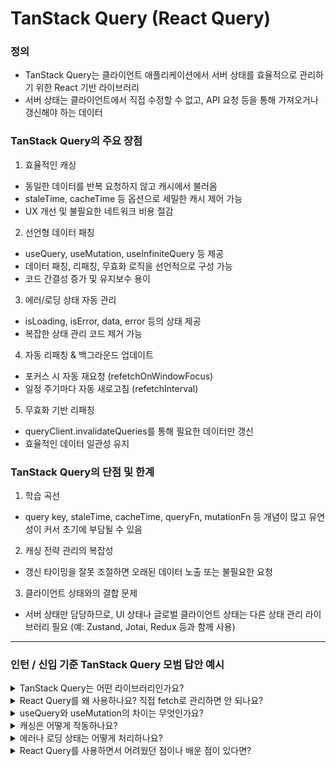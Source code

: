 # TanStack Query (React Query)

### 정의

- TanStack Query는 클라이언트 애플리케이션에서 서버 상태를 효율적으로 관리하기 위한 React 기반 라이브러리
- 서버 상태는 클라이언트에서 직접 수정할 수 없고, API 요청 등을 통해 가져오거나 갱신해야 하는 데이터

### TanStack Query의 주요 장점

1. 효율적인 캐싱

- 동일한 데이터를 반복 요청하지 않고 캐시에서 불러옴
- staleTime, cacheTime 등 옵션으로 세밀한 캐시 제어 가능
- UX 개선 및 불필요한 네트워크 비용 절감

2. 선언형 데이터 패칭

- useQuery, useMutation, useInfiniteQuery 등 제공
- 데이터 패칭, 리패칭, 무효화 로직을 선언적으로 구성 가능
- 코드 간결성 증가 및 유지보수 용이

3. 에러/로딩 상태 자동 관리

- isLoading, isError, data, error 등의 상태 제공
- 복잡한 상태 관리 코드 제거 가능

4. 자동 리패칭 & 백그라운드 업데이트

- 포커스 시 자동 재요청 (refetchOnWindowFocus)
- 일정 주기마다 자동 새로고침 (refetchInterval)

5. 무효화 기반 리패칭

- queryClient.invalidateQueries를 통해 필요한 데이터만 갱신
- 효율적인 데이터 일관성 유지

### TanStack Query의 단점 및 한계

1. 학습 곡선

- query key, staleTime, cacheTime, queryFn, mutationFn 등 개념이 많고 유연성이 커서 초기에 부담될 수 있음

2. 캐싱 전략 관리의 복잡성

- 갱신 타이밍을 잘못 조절하면 오래된 데이터 노출 또는 불필요한 요청

3. 클라이언트 상태와의 결합 문제

- 서버 상태만 담당하므로, UI 상태나 글로벌 클라이언트 상태는 다른 상태 관리 라이브러리 필요 (예: Zustand, Jotai, Redux 등과 함께 사용)

---

### 인턴 / 신입 기준 TanStack Query 모범 답안 예시

<details>
<summary>TanStack Query는 어떤 라이브러리인가요?</summary>
<div>

> TanStack Query는 React에서 서버 상태를 효율적으로 관리할 수 있도록 도와주는 라이브러리입니다. 서버 상태란 API를 통해 가져오는 데이터처럼 클라이언트가 직접 수정할 수 없는 데이터를 말합니다. 이 라이브러리를 사용하면 비동기 데이터 요청, 캐싱, 에러 처리, 로딩 상태 등을 간편하게 관리할 수 있어서 사용자 경험이 좋아지고, 코드도 훨씬 깔끔해 집니다.

</div>
</details>

<details>
<summary>React Query를 왜 사용하나요? 직접 fetch로 관리하면 안 되나요?</summary>
<div>

> 직접 fetch로 관리할 수도 있지만, 서버 데이터는 로딩, 에러, 재요청, 캐싱 같은 반복적인 로직이 많아서 코드가 복잡해지기 쉽습니다. React Query는 이런 과정을 추상화해서 useQuery나 useMutation 훅으로 간단하게 처리할 수 있고, 캐싱 기능이 내장되어 있어 성능도 개선됩니다. 그래서 fetch만 사용하는 것보다 유지보수나 사용자 경험 면에서 훨씬 효율적이라고 생각합니다.

</div>
</details>

<details>
<summary>useQuery와 useMutation의 차이는 무엇인가요?</summary>
<div>

> useQuery는 데이터를 가져올 때 사용하고, useMutation은 데이터를 변경할 때 사용합니다. 예를 들어, 게시글 목록을 불러올 땐 useQuery를 쓰고, 게시글을 새로 등록하거나 수정, 삭제할 땐 useMutation을 사용합니다.

</div>
</details>

<details>
<summary>캐싱은 어떻게 작동하나요?</summary>
<div>

> React Query는 내부적으로 데이터를 저장해두는 캐시를 유지합니다. 같은 query key로 요청하면 네트워크를 다시 타지 않고 캐시된 데이터를 먼저 보여주고, 필요할 때 다시 백그라운드에서 데이터를 갱신합니다. staleTime이나 cacheTime 같은 옵션으로 갱신 주기나 캐시 보관 시간을 조절할 수 있습니다.

</div>
</details>

<details>
<summary>에러나 로딩 상태는 어떻게 처리하나요?</summary>
<div>

> useQuery나 useMutation 훅을 사용하면 isLoading, isError, data, error 같은 상태 값을 자동으로 제공합니다. 저는 보통 isLoading일 땐 스피너를 보여주고, isError일 땐 에러 메시지를 표시하는 식으로 처리합니다. 덕분에 복잡한 상태 코드를 별도로 작성하지 않아도 돼서 편리했습니다.

</div>
</details>

<details>
<summary>React Query를 사용하면서 어려웠던 점이나 배운 점이 있다면?</summary>
<div>

> 처음에는 staleTime, cacheTime 같은 옵션이 헷갈렸는데, 실습하면서 데이터가 너무 자주 refetch되거나 오래된 데이터를 보여주는 문제가 생기면서 이해가 잘 됐어요. 또, 무효화(invalidateQueries) 기능을 써서 mutation 후에 데이터를 다시 불러오는 것도 직접 써보면서 배웠고, 이를 통해 데이터 일관성을 유지할 수 있다는 걸 느꼈습니다.

</div>
</details>
